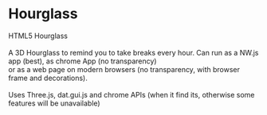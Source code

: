 # Hourglass
HTML5 Hourglass</br>
<br/>
A 3D Hourglass to remind you to take breaks every hour.
Can run as a NW.js app (best), as chrome App (no transparency)<br/>
or as a web page on modern browsers (no transparency, with browser frame and decorations).<br/>
<br/>
Uses Three.js, dat.gui.js and chrome APIs (when it find its, otherwise some features will be unavailable)<br/>
